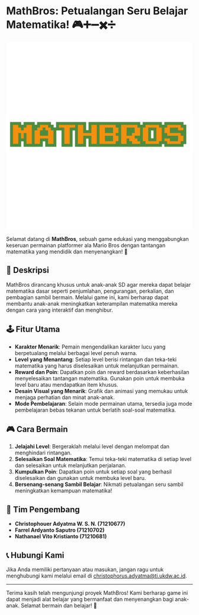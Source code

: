 # MathBros: Petualangan Seru Belajar Matematika! 🎮➕➖✖️➗

![MathBros Logo](Assets/UI%20Main%20Menu/Title.png)

Selamat datang di **MathBros**, sebuah game edukasi yang menggabungkan keseruan permainan platformer ala Mario Bros dengan tantangan matematika yang mendidik dan menyenangkan! 🎉

## 🎯 Deskripsi
MathBros dirancang khusus untuk anak-anak SD agar mereka dapat belajar matematika dasar seperti penjumlahan, pengurangan, perkalian, dan pembagian sambil bermain. Melalui game ini, kami berharap dapat membantu anak-anak meningkatkan keterampilan matematika mereka dengan cara yang interaktif dan menghibur.

## 🕹️ Fitur Utama
- **Karakter Menarik**: Pemain mengendalikan karakter lucu yang berpetualang melalui berbagai level penuh warna.
- **Level yang Menantang**: Setiap level berisi rintangan dan teka-teki matematika yang harus diselesaikan untuk melanjutkan permainan.
- **Reward dan Poin**: Dapatkan poin dan reward berdasarkan keberhasilan menyelesaikan tantangan matematika. Gunakan poin untuk membuka level baru atau mendapatkan item khusus.
- **Desain Visual yang Menarik**: Grafik dan animasi yang memukau untuk menjaga perhatian dan minat anak-anak.
- **Mode Pembelajaran**: Selain mode permainan utama, tersedia juga mode pembelajaran bebas tekanan untuk berlatih soal-soal matematika.

## 🎮 Cara Bermain
1. **Jelajahi Level**: Bergeraklah melalui level dengan melompat dan menghindari rintangan.
2. **Selesaikan Soal Matematika**: Temui teka-teki matematika di setiap level dan selesaikan untuk melanjutkan perjalanan.
3. **Kumpulkan Poin**: Dapatkan poin untuk setiap soal yang berhasil diselesaikan dan gunakan untuk membuka level baru.
4. **Bersenang-senang Sambil Belajar**: Nikmati petualangan seru sambil meningkatkan kemampuan matematika!

## 👥 Tim Pengembang
- **Christophouer Adyatma W. S. N. (71210677)**
- **Farrel Ardyanto Saputro (71210702)**
- **Nathanael Vito Kristianto (71210681)**

## 📞 Hubungi Kami
Jika Anda memiliki pertanyaan atau masukan, jangan ragu untuk menghubungi kami melalui email di christophorus.adyatma@ti.ukdw.ac.id.

---

Terima kasih telah mengunjungi proyek MathBros! Kami berharap game ini dapat menjadi alat belajar yang bermanfaat dan menyenangkan bagi anak-anak. Selamat bermain dan belajar! 🌟
